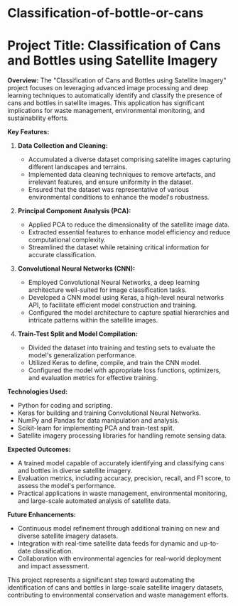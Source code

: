 # Classification-of-bottle-or-cans

# **Project Title: Classification of Cans and Bottles using Satellite Imagery**

**Overview:**
The "Classification of Cans and Bottles using Satellite Imagery" project focuses on leveraging advanced image processing and deep learning techniques to automatically identify and classify the presence of cans and bottles in satellite images. This application has significant implications for waste management, environmental monitoring, and sustainability efforts.

**Key Features:**

1. **Data Collection and Cleaning:**
   - Accumulated a diverse dataset comprising satellite images capturing different landscapes and terrains.
   - Implemented data cleaning techniques to remove artefacts, and irrelevant features, and ensure uniformity in the dataset.
   - Ensured that the dataset was representative of various environmental conditions to enhance the model's robustness.

2. **Principal Component Analysis (PCA):**
   - Applied PCA to reduce the dimensionality of the satellite image data.
   - Extracted essential features to enhance model efficiency and reduce computational complexity.
   - Streamlined the dataset while retaining critical information for accurate classification.

3. **Convolutional Neural Networks (CNN):**
   - Employed Convolutional Neural Networks, a deep learning architecture well-suited for image classification tasks.
   - Developed a CNN model using Keras, a high-level neural networks API, to facilitate efficient model construction and training.
   - Configured the model architecture to capture spatial hierarchies and intricate patterns within the satellite images.

4. **Train-Test Split and Model Compilation:**
   - Divided the dataset into training and testing sets to evaluate the model's generalization performance.
   - Utilized Keras to define, compile, and train the CNN model.
   - Configured the model with appropriate loss functions, optimizers, and evaluation metrics for effective training.

**Technologies Used:**
- Python for coding and scripting.
- Keras for building and training Convolutional Neural Networks.
- NumPy and Pandas for data manipulation and analysis.
- Scikit-learn for implementing PCA and train-test split.
- Satellite imagery processing libraries for handling remote sensing data.

**Expected Outcomes:**
- A trained model capable of accurately identifying and classifying cans and bottles in diverse satellite imagery.
- Evaluation metrics, including accuracy, precision, recall, and F1 score, to assess the model's performance.
- Practical applications in waste management, environmental monitoring, and large-scale automated analysis of satellite data.

**Future Enhancements:**
- Continuous model refinement through additional training on new and diverse satellite imagery datasets.
- Integration with real-time satellite data feeds for dynamic and up-to-date classification.
- Collaboration with environmental agencies for real-world deployment and impact assessment.

This project represents a significant step toward automating the identification of cans and bottles in large-scale satellite imagery datasets, contributing to environmental conservation and waste management efforts.
